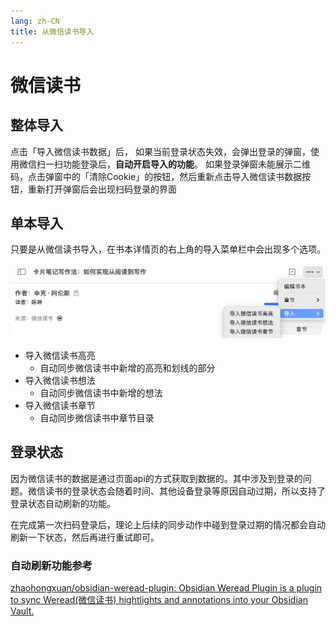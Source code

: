 ```yaml
---
lang: zh-CN
title: 从微信读书导入
---
```


# 微信读书
## 整体导入
点击「导入微信读书数据」后，
如果当前登录状态失效，会弹出登录的弹窗，使用微信扫一扫功能登录后，**自动开启导入的功能**。
如果登录弹窗未能展示二维码，点击弹窗中的「清除Cookie」的按钮，然后重新点击导入微信读书数据按钮，重新打开弹窗后会出现扫码登录的界面

## 单本导入
只要是从微信读书导入，在书本详情页的右上角的导入菜单栏中会出现多个选项。

![](/images/app/20220812162913.png)

- 导入微信读书高亮
    - 自动同步微信读书中新增的高亮和划线的部分
- 导入微信读书想法
    - 自动同步微信读书中新增的想法
- 导入微信读书章节
    - 自动同步微信读书中章节目录


## 登录状态
因为微信读书的数据是通过页面api的方式获取到数据的。其中涉及到登录的问题。微信读书的登录状态会随着时间、其他设备登录等原因自动过期，所以支持了登录状态自动刷新的功能。

在完成第一次扫码登录后，理论上后续的同步动作中碰到登录过期的情况都会自动刷新一下状态，然后再进行重试即可。

### 自动刷新功能参考
[zhaohongxuan/obsidian-weread-plugin: Obsidian Weread Plugin is a plugin to sync Weread(微信读书) hightlights and annotations into your Obsidian Vault.](https://github.com/zhaohongxuan/obsidian-weread-plugin)